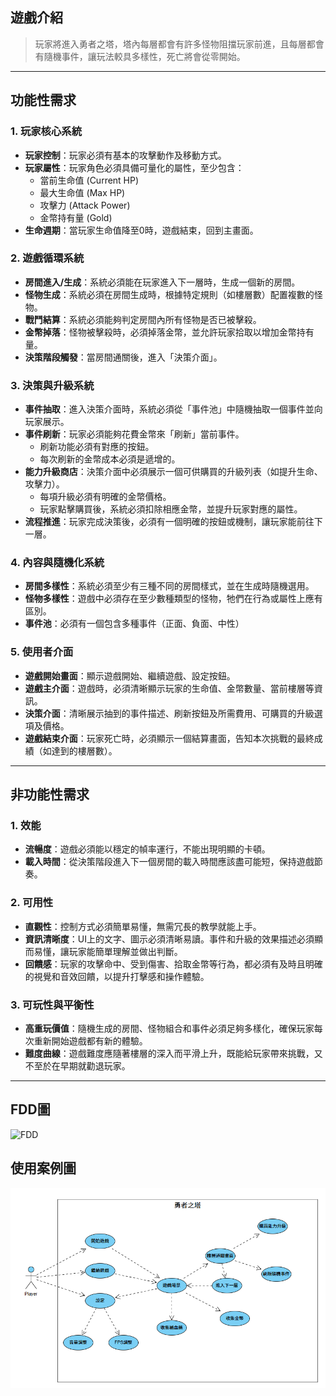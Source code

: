 ## 遊戲介紹

>玩家將進入勇者之塔，塔內每層都會有許多怪物阻擋玩家前進，且每層都會有隨機事件，讓玩法較具多樣性，死亡將會從零開始。
---
## 功能性需求
### 1. 玩家核心系統 
* **玩家控制**：玩家必須有基本的攻擊動作及移動方式。
* **玩家屬性**：玩家角色必須具備可量化的屬性，至少包含：
    * 當前生命值 (Current HP)
    * 最大生命值 (Max HP)
    * 攻擊力 (Attack Power)
    * 金幣持有量 (Gold)
* **生命週期**：當玩家生命值降至0時，遊戲結束，回到主畫面。

### 2. 遊戲循環系統 
* **房間進入/生成**：系統必須能在玩家進入下一層時，生成一個新的房間。
* **怪物生成**：系統必須在房間生成時，根據特定規則（如樓層數）配置複數的怪物。
* **戰鬥結算**：系統必須能夠判定房間內所有怪物是否已被擊殺。
* **金幣掉落**：怪物被擊殺時，必須掉落金幣，並允許玩家拾取以增加金幣持有量。
* **決策階段觸發**：當房間通關後，進入「決策介面」。

### 3. 決策與升級系統 
* **事件抽取**：進入決策介面時，系統必須從「事件池」中隨機抽取一個事件並向玩家展示。
* **事件刷新**：玩家必須能夠花費金幣來「刷新」當前事件。
    * 刷新功能必須有對應的按鈕。
    * 每次刷新的金幣成本必須是遞增的。
* **能力升級商店**：決策介面中必須展示一個可供購買的升級列表（如提升生命、攻擊力）。
    * 每項升級必須有明確的金幣價格。
    * 玩家點擊購買後，系統必須扣除相應金幣，並提升玩家對應的屬性。
* **流程推進**：玩家完成決策後，必須有一個明確的按鈕或機制，讓玩家能前往下一層。

### 4. 內容與隨機化系統 
* **房間多樣性**：系統必須至少有三種不同的房間樣式，並在生成時隨機選用。
* **怪物多樣性**：遊戲中必須存在至少數種類型的怪物，牠們在行為或屬性上應有區別。
* **事件池**：必須有一個包含多種事件（正面、負面、中性）

### 5. 使用者介面
* **遊戲開始畫面**：顯示遊戲開始、繼續遊戲、設定按鈕。
* **遊戲主介面**：遊戲時，必須清晰顯示玩家的生命值、金幣數量、當前樓層等資訊。
* **決策介面**：清晰展示抽到的事件描述、刷新按鈕及所需費用、可購買的升級選項及價格。
* **遊戲結束介面**：玩家死亡時，必須顯示一個結算畫面，告知本次挑戰的最終成績（如達到的樓層數）。
---
## 非功能性需求
### 1. 效能
* **流暢度**：遊戲必須能以穩定的幀率運行，不能出現明顯的卡頓。
* **載入時間**：從決策階段進入下一個房間的載入時間應該盡可能短，保持遊戲節奏。

### 2. 可用性
* **直觀性**：控制方式必須簡單易懂，無需冗長的教學就能上手。
* **資訊清晰度**：UI上的文字、圖示必須清晰易讀。事件和升級的效果描述必須顯而易懂，讓玩家能簡單理解並做出判斷。
* **回饋感**：玩家的攻擊命中、受到傷害、拾取金幣等行為，都必須有及時且明確的視覺和音效回饋，以提升打擊感和操作體驗。

### 3. 可玩性與平衡性
* **高重玩價值**：隨機生成的房間、怪物組合和事件必須足夠多樣化，確保玩家每次重新開始遊戲都有新的體驗。
* **難度曲線**：遊戲難度應隨著樓層的深入而平滑上升，既能給玩家帶來挑戰，又不至於在早期就勸退玩家。
---
## FDD圖
![FDD](FDD圖.png)

## 使用案例圖
![使用案例圖](使用案例圖.png)
